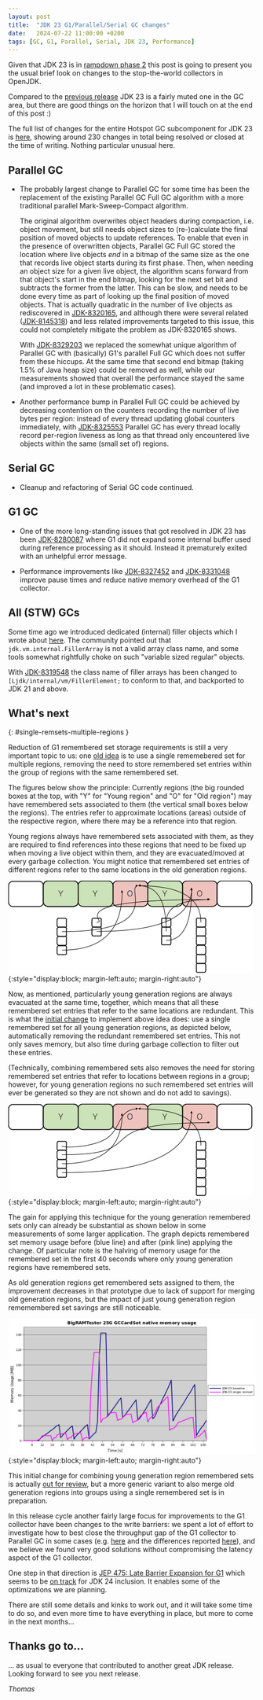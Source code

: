 ```yaml
---
layout: post
title:  "JDK 23 G1/Parallel/Serial GC changes"
date:   2024-07-22 11:00:00 +0200
tags: [GC, G1, Parallel, Serial, JDK 23, Performance]
---
```


Given that JDK 23 is in [rampdown phase 2](https://openjdk.java.net/projects/jdk/23/) this post is going to present you the usual brief look on changes to the stop-the-world collectors in OpenJDK.

Compared to the [previous release](/2024/02/06/jdk22-g1-parallel-gc-changes.html) JDK 23 is a fairly muted one in the GC area, but there are good things on the horizon that I will touch on at the end of this post :)

The full list of changes for the entire Hotspot GC subcomponent for JDK 23 is [here](https://bugs.openjdk.org/issues/?jql=project%20%3D%20JDK%20AND%20issuetype%20in%20standardIssueTypes()%20AND%20status%20in%20(Resolved%2C%20Closed)%20AND%20fixVersion%20%3D%20%2222%22%20AND%20component%20%3D%20hotspot%20AND%20Subcomponent%20in%20(gc)), showing around 230 changes in total being resolved or closed at the time of writing. Nothing particular unusual here.

## Parallel GC

  * The probably largest change to Parallel GC for some time has been the replacement of the existing Parallel GC Full GC algorithm with a more traditional parallel Mark-Sweep-Compact algorithm.

    The original algorithm overwrites object headers during compaction, i.e. object movement, but still needs object sizes to (re-)calculate the final position of moved objects to update references. To enable that even in the presence of overwritten objects, Parallel GC Full GC stored the location where live objects *end* in a bitmap of the same size as the one that records live object starts during its first phase. Then, when needing an object size for a given live object, the algorithm scans forward from that object's start in the end bitmap, looking for the next set bit and subtracts the former from the latter.
    This can be slow, and needs to be done every time as part of looking up the final position of moved objects. That is actually quadratic in the number of live objects as rediscovered in [JDK-8320165](https://bugs.openjdk.org/browse/JDK-8320165), and although there were several related ([JDK-8145318](https://bugs.openjdk.org/browse/JDK-8145318)) and less related improvements targeted to this issue, this could not completely mitigate the problem as JDK-8320165 shows.

    With [JDK-8329203](https://bugs.openjdk.org/browse/JDK-8329203) we replaced the somewhat unique algorithm of Parallel GC with (basically) G1's parallel Full GC which does not suffer from these hiccups. At the same time that second end bitmap (taking 1.5% of Java heap size) could be removed as well, while our measurements showed that overall the performance stayed the same (and improved a lot in these problematic cases).

  * Another performance bump in Parallel Full GC could be achieved by decreasing contention on the counters recording the number of live bytes per region: instead of every thread updating global counters immediately, with [JDK-8325553](https://bugs.openjdk.org/browse/JDK-8325553) Parallel GC has every thread locally record per-region liveness as long as that thread only encountered live objects within the same (small set of) regions.

## Serial GC

  * Cleanup and refactoring of Serial GC code continued.

## G1 GC

  * One of the more long-standing issues that got resolved in JDK 23 has been [JDK-8280087](https://bugs.openjdk.org/browse/JDK-8280087) where G1 did not expand some internal buffer used during reference processing as it should. Instead it prematurely exited with an unhelpful error message.

  * Performance improvements like [JDK-8327452](https://bugs.openjdk.org/browse/JDK-8327452) and [JDK-8331048](https://bugs.openjdk.org/browse/JDK-8331048) improve pause times and reduce native memory overhead of the G1 collector.

## All (STW) GCs

Some time ago we introduced dedicated (internal) filler objects which I wrote about [here](/2022/09/26/jdk-vm-internal-fillerarray.html). The community pointed out that `jdk.vm.internal.FillerArray` is not a valid array class name, and some tools somewhat rightfully choke on such "variable sized regular" objects.

With [JDK-8319548](https://bugs.openjdk.org/browse/JDK-8319548) the class name of filler arrays has been changed to `[Ljdk/internal/vm/FillerElement;` to conform to that, and backported to JDK 21 and above.

## What's next

{: #single-remsets-multiple-regions }

Reduction of G1 remembered set storage requirements is still a very important topic to us: one [old idea](https://bugs.openjdk.org/browse/JDK-8058803) is to use a single rememebered set for multiple regions, removing the need to store remembered set entries within the group of regions with the same remembered set.

The figures below show the principle: Currently regions (the big rounded boxes at the top, with "Y" for "Young region" and "O" for "Old region") may have remembered sets associated to them (the vertical small boxes below the regions). The entries refer to approximate locations (areas) outside of the respective region, where there may be a reference into that region.

Young regions always have remembered sets associated with them, as they are required to find references into these regions that need to be fixed up when moving a live object within them, and they are evacuated/moved at every garbage collection. You might notice that remembered set entries of different regions refer to the same locations in the old generation regions.

![Per-region remembered set](/assets/20240722-remset-initial.png){:style="display:block; margin-left:auto; margin-right:auto"}

Now, as mentioned, particularly young generation regions are always evacuated at the same time, together, which means that all these remembered set entries that refer to the same locations are redundant. This is what the [initial change](https://bugs.openjdk.org/browse/JDK-8336086) to implement above idea does: use a single remembered set for all young generation regions, as depicted below, automatically removing the redundant remembered set entries. This not only saves memory, but also time during garbage collection to filter out these entries.

(Technically, combining remembered sets also removes the need for storing remembered set entries that refer to locations between regions in a group; however, for young generation regions no such remembered set entries will ever be generated so they are not shown and do not add to savings).

![Combined young remembered set](/assets/20240722-remset-merged.png){:style="display:block; margin-left:auto; margin-right:auto"}

The gain for applying this technique for the young generation remembered sets only can already be substantial as shown below in some measurements of some larger application. The graph depicts remembered set memory usage before (blue line) and after (pink line) applying the change. Of particular note is the halving of memory usage for the remembered set in the first 40 seconds where only young generation regions have remembered sets.

As old generation regions get remembered sets assigned to them, the improvement decreases in that prototype due to lack of support for merging old generation regions, but the impact of just young generation region rememembered set savings are still noticeable.

![Memory savings combined young remembered set](/assets/20240722-remset-memory-improvements.png){:style="display:block; margin-left:auto; margin-right:auto"}

This initial change for combining young generation region remembered sets is actually [out for review](https://github.com/openjdk/jdk/pull/20134), but a more generic variant to also merge old generation regions into groups using a single remembered set is in preparation.

In this release cycle another fairly large focus for improvements to the G1 collector have been changes to the write barriers: we spent a lot of effort to investigate how to best close the throughput gap of the G1 collector to Parallel GC in some cases (e.g. [here](https://bugs.openjdk.org/browse/JDK-8253230) and the differences reported [here](https://timefold.ai/blog/java-21-performance)), and we believe we found very good solutions without compromising the latency aspect of the G1 collector.

One step in that direction is [JEP 475: Late Barrier Expansion for G1](https://openjdk.org/jeps/475) which seems to be [on track](https://github.com/openjdk/jdk/pull/19746) for JDK 24 inclusion. It enables some of the optimizations we are planning.

There are still some details and kinks to work out, and it will take some time to do so, and even more time to have everything in place, but more to come in the next months...

## Thanks go to…

... as usual to everyone that contributed to another great JDK release. Looking forward to see you next release.

*Thomas*
